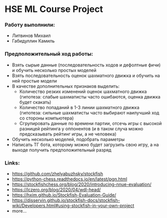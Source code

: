 # HSE ML Course Project
### Работу выполнили:  
* Литвинов Михаил
* Габидуллин Камиль

### Предположительный ход работы:
* Взять сырые данные (последовательность ходов и дефолтные фичи) и обучить несколько простых моделей
* Взять последовательность оценок шахматного движка и обучить на ней простые модели
* В качестве дополнительных признаков выделить:
  * Количество резких изменений оценок шахматного движка (гипотеза: слабые шахматисты часто ошибаются, оценка движка будет скакать)
  * Количество попаданий в 1-3 линии шахматного движка (гипотеза: сильные шахматисты часто выбирают наилучший ход со стороны компьютера)
  * Сгрупировать данные по времени партии, отсечь игры с высокой разницей рейтинга у оппонентов (и в таком случа можно предсказывать рейтинг игры, а не человека)
* Обучить несколько моделей, подобрать параметры
* Написать ТГ бота, которому можно будет загрузить свою игру, а на выходе получить предположительный разряд

### Links:
* https://github.com/zhelyabuzhsky/stockfish
* https://python-chess.readthedocs.io/en/latest/pgn.html
* https://stockfishchess.org/blog/2020/introducing-nnue-evaluation/
* https://lczero.org/blog/2020/04/wdl-head/
* https://hxim.github.io/Stockfish-Evaluation-Guide/
* https://disservin.github.io/stockfish-docs/stockfish-wiki/Developers.html#using-stockfish-in-your-own-project
* more...

